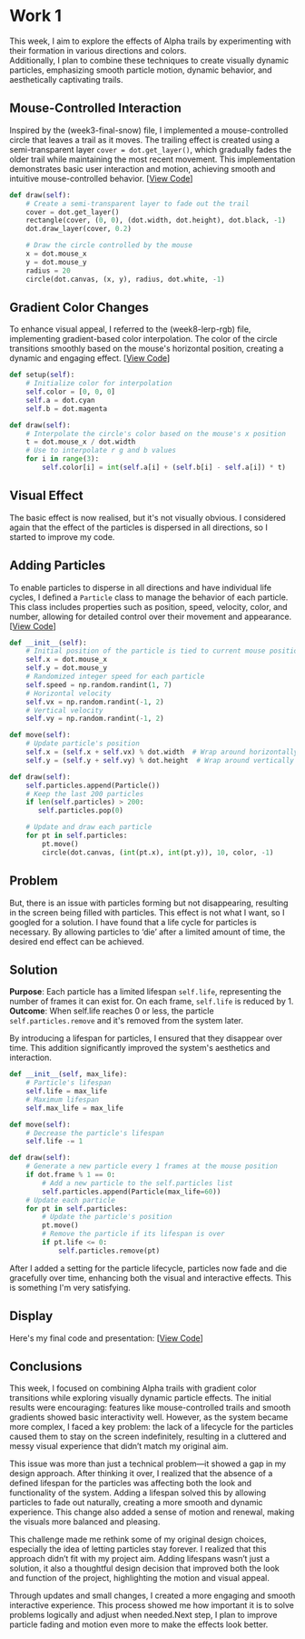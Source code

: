 # **Work 1**
This week, I aim to explore the effects of Alpha trails by experimenting with their formation in various directions and colors.  
Additionally, I plan to combine these techniques to create visually dynamic particles, emphasizing smooth particle motion, dynamic behavior, and aesthetically captivating trails.  

## **Mouse-Controlled Interaction**
Inspired by the (week3-final-snow) file, I implemented a mouse-controlled circle that leaves a trail as it moves. The trailing effect is created using a semi-transparent layer `cover = dot.get_layer()`, which gradually fades the older trail while maintaining the most recent movement. This implementation demonstrates basic user interaction and motion, achieving smooth and intuitive mouse-controlled behavior. [[View Code](./circle_mouse.py)]

[](https://github.com/user-attachments/assets/5db05b37-8e1e-42e4-8726-e3524dea32e0)

```python
def draw(self):
    # Create a semi-transparent layer to fade out the trail  
    cover = dot.get_layer() 
    rectangle(cover, (0, 0), (dot.width, dot.height), dot.black, -1)
    dot.draw_layer(cover, 0.2)   

    # Draw the circle controlled by the mouse  
    x = dot.mouse_x  
    y = dot.mouse_y  
    radius = 20  
    circle(dot.canvas, (x, y), radius, dot.white, -1)
```

## **Gradient Color Changes**
To enhance visual appeal, I referred to the (week8-lerp-rgb) file, implementing gradient-based color interpolation. The color of the circle transitions smoothly based on the mouse's horizontal position, creating a dynamic and engaging effect. [[View Code](./change_color.py)]

[](https://github.com/user-attachments/assets/493deba7-e99b-4f6d-9183-ca125c09434b)

```python
def setup(self):
    # Initialize color for interpolation
    self.color = [0, 0, 0] 
    self.a = dot.cyan      
    self.b = dot.magenta  

def draw(self):
    # Interpolate the circle's color based on the mouse's x position
    t = dot.mouse_x / dot.width
    # Use to interpolate r g and b values
    for i in range(3):
        self.color[i] = int(self.a[i] + (self.b[i] - self.a[i]) * t)
```
## **Visual Effect**
The basic effect is now realised, but it's not visually obvious. I considered again that the effect of the particles is dispersed in all directions, so I started to improve my code.

## **Adding Particles**
To enable particles to disperse in all directions and have individual life cycles, I defined a `Particle` class to manage the behavior of each particle. This class includes properties such as position, speed, velocity, color, and number, allowing for detailed control over their movement and appearance. [[View Code](./add_particle.py)]

[](https://github.com/user-attachments/assets/0f741604-42e4-4fac-8796-f550b668b3d0)

```python
def __init__(self):
    # Initial position of the particle is tied to current mouse position
    self.x = dot.mouse_x
    self.y = dot.mouse_y
    # Randomized integer speed for each particle
    self.speed = np.random.randint(1, 7)
    # Horizontal velocity
    self.vx = np.random.randint(-1, 2)
    # Vertical velocity
    self.vy = np.random.randint(-1, 2)   

def move(self):
    # Update particle's position
    self.x = (self.x + self.vx) % dot.width  # Wrap around horizontally
    self.y = (self.y + self.vy) % dot.height  # Wrap around vertically   

def draw(self):
    self.particles.append(Particle())
    # Keep the last 200 particles
    if len(self.particles) > 200: 
       self.particles.pop(0)

    # Update and draw each particle
    for pt in self.particles:
        pt.move()
        circle(dot.canvas, (int(pt.x), int(pt.y)), 10, color, -1)  
```
## **Problem**
But, there is an issue with particles forming but not disappearing, resulting in the screen being filled with particles. This effect is not what I want, so I googled for a solution. I have found that a life cycle for particles is necessary. By allowing particles to ‘die’ after a limited amount of time, the desired end effect can be achieved.

## **Solution**
**Purpose**: Each particle has a limited lifespan `self.life`, representing the number of frames it can exist for. On each frame, `self.life` is reduced by 1.  
**Outcome**: When self.life reaches 0 or less, the particle `self.particles.remove` and it's removed from the system later.

By introducing a lifespan for particles, I ensured that they disappear over time. This addition significantly improved the system's aesthetics and interaction.

```python
def __init__(self, max_life):
    # Particle's lifespan
    self.life = max_life
    # Maximum lifespan
    self.max_life = max_life

def move(self):
    # Decrease the particle's lifespan
    self.life -= 1

def draw(self):
    # Generate a new particle every 1 frames at the mouse position
    if dot.frame % 1 == 0:
        # Add a new particle to the self.particles list
        self.particles.append(Particle(max_life=60))
    # Update each particle
    for pt in self.particles:
        # Update the particle's position
        pt.move()
        # Remove the particle if its lifespan is over
        if pt.life <= 0:
            self.particles.remove(pt)
```

After I added a setting for the particle lifecycle, particles now fade and die gracefully over time, enhancing both the visual and interactive effects. This is something I'm very satisfying.  

## **Display**
Here's my final code and presentation: [[View Code](./final_work.py)]

[](https://github.com/user-attachments/assets/3c86bdad-3b7f-45c0-a0af-0ac2a5ae16ed)

## **Conclusions**
This week, I focused on combining Alpha trails with gradient color transitions while exploring visually dynamic particle effects. The initial results were encouraging: features like mouse-controlled trails and smooth gradients showed basic interactivity well. However, as the system became more complex, I faced a key problem: the lack of a lifecycle for the particles caused them to stay on the screen indefinitely, resulting in a cluttered and messy visual experience that didn’t match my original aim.

This issue was more than just a technical problem—it showed a gap in my design approach. After thinking it over, I realized that the absence of a defined lifespan for the particles was affecting both the look and functionality of the system. Adding a lifespan solved this by allowing particles to fade out naturally, creating a more smooth and dynamic experience. This change also added a sense of motion and renewal, making the visuals more balanced and pleasing.

This challenge made me rethink some of my original design choices, especially the idea of letting particles stay forever. I realized that this approach didn’t fit with my project aim. Adding lifespans wasn’t just a solution, it also a thoughtful design decision that improved both the look and function of the project, highlighting the motion and visual appeal.

Through updates and small changes, I created a more engaging and smooth interactive experience. This process showed me how important it is to solve problems logically and adjust when needed.Next step, I plan to improve particle fading and motion even more to make the effects look better.